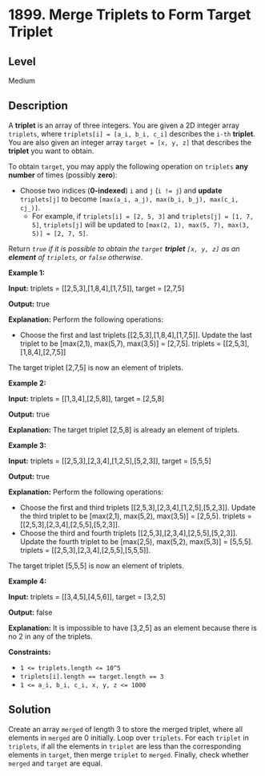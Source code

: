 # 1899. Merge Triplets to Form Target Triplet
## Level
Medium

## Description
A **triplet** is an array of three integers. You are given a 2D integer array `triplets`, where `triplets[i] = [a_i, b_i, c_i]` describes the `i-th` **triplet**. You are also given an integer array `target = [x, y, z]` that describes the **triplet** you want to obtain.

To obtain `target`, you may apply the following operation on `triplets` **any number** of times (possibly **zero**):

* Choose two indices (**0-indexed**) `i` and `j` (`i != j`) and **update** `triplets[j]` to become `[max(a_i, a_j), max(b_i, b_j), max(c_i, cj_)]`.
   * For example, if `triplets[i] = [2, 5, 3]` and `triplets[j] = [1, 7, 5]`, `triplets[j]` will be updated to `[max(2, 1), max(5, 7), max(3, 5)] = [2, 7, 5]`.

Return *`true` if it is possible to obtain the `target` **triplet** `[x, y, z]` as an **element** of `triplets`, or `false` otherwise*.

**Example 1:**

**Input:** triplets = [[2,5,3],[1,8,4],[1,7,5]], target = [2,7,5]

**Output:** true

**Explanation:** Perform the following operations:
- Choose the first and last triplets [[2,5,3],[1,8,4],[1,7,5]]. Update the last triplet to be [max(2,1), max(5,7), max(3,5)] = [2,7,5]. triplets = [[2,5,3],[1,8,4],[2,7,5]]

The target triplet [2,7,5] is now an element of triplets.

**Example 2:**

**Input:** triplets = [[1,3,4],[2,5,8]], target = [2,5,8]

**Output:** true

**Explanation:** The target triplet [2,5,8] is already an element of triplets.

**Example 3:**

**Input:** triplets = [[2,5,3],[2,3,4],[1,2,5],[5,2,3]], target = [5,5,5]

**Output:** true

**Explanation:** Perform the following operations:
- Choose the first and third triplets [[2,5,3],[2,3,4],[1,2,5],[5,2,3]]. Update the third triplet to be [max(2,1), max(5,2), max(3,5)] = [2,5,5]. triplets = [[2,5,3],[2,3,4],[2,5,5],[5,2,3]].
- Choose the third and fourth triplets [[2,5,3],[2,3,4],[2,5,5],[5,2,3]]. Update the fourth triplet to be [max(2,5), max(5,2), max(5,3)] = [5,5,5]. triplets = [[2,5,3],[2,3,4],[2,5,5],[5,5,5]].

The target triplet [5,5,5] is now an element of triplets.

**Example 4:**

**Input:** triplets = [[3,4,5],[4,5,6]], target = [3,2,5]

**Output:** false

**Explanation:** It is impossible to have [3,2,5] as an element because there is no 2 in any of the triplets.

**Constraints:**

* `1 <= triplets.length <= 10^5`
* `triplets[i].length == target.length == 3`
* `1 <= a_i, b_i, c_i, x, y, z <= 1000`

## Solution
Create an array `merged` of length 3 to store the merged triplet, where all elements in `merged` are 0 initially. Loop over `triplets`. For each `triplet` in `triplets`, if all the elements in `triplet` are less than the corresponding elements in `target`, then merge `triplet` to `merged`. Finally, check whether `merged` and `target` are equal.

